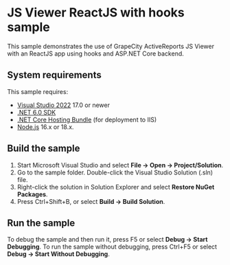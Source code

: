 # JS Viewer ReactJS with hooks sample

This sample demonstrates the use of GrapeCity ActiveReports JS Viewer with an ReactJS app using hooks and ASP.NET Core backend.

## System requirements

This sample requires:
 * [Visual Studio 2022](https://visualstudio.microsoft.com/vs/) 17.0 or newer
 * [.NET 6.0 SDK](https://www.microsoft.com/net/download)
 * [.NET Core Hosting Bundle](https://dotnet.microsoft.com/download/dotnet/thank-you/runtime-aspnetcore-6.0.0-windows-hosting-bundle-installer) (for deployment to IIS)
 * [Node.js](https://nodejs.org) 16.x or 18.x.

## Build the sample

1. Start Microsoft Visual Studio and select **File → Open →
   Project/Solution**.
2. Go to the sample folder. Double-click the Visual Studio Solution (.sln) file.
3. Right-click the solution in Solution Explorer and select **Restore NuGet
   Packages**.
4. Press Ctrl+Shift+B, or select **Build → Build Solution**.

## Run the sample

To debug the sample and then run it, press F5 or select **Debug → Start
Debugging**. To run the sample without debugging, press Ctrl+F5 or select
**Debug → Start Without Debugging**.
